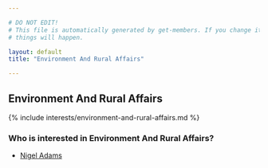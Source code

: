 ```yaml
---

# DO NOT EDIT!
# This file is automatically generated by get-members. If you change it, bad
# things will happen.

layout: default
title: "Environment And Rural Affairs"

---
```


## Environment And Rural Affairs

{% include interests/environment-and-rural-affairs.md %}

### Who is interested in Environment And Rural Affairs?


* [Nigel Adams](/members/nigel-adams.html)
